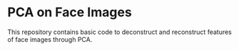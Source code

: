 # PCA on Face Images
This repository contains basic code to deconstruct and reconstruct features of face images through PCA. 
